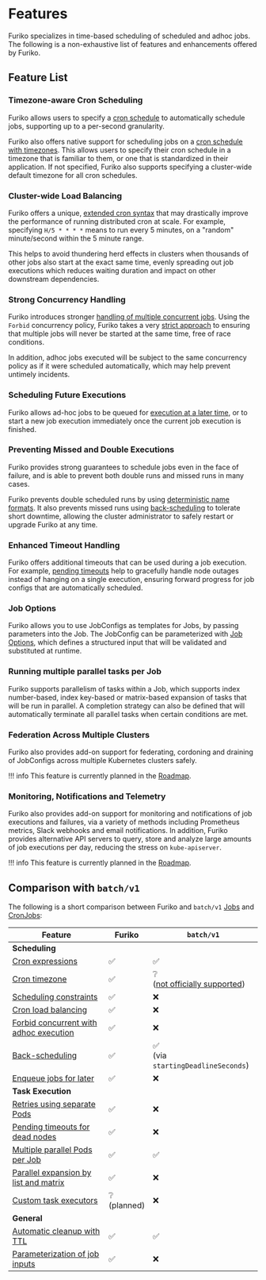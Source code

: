 # Features

Furiko specializes in time-based scheduling of scheduled and adhoc jobs. The following is a non-exhaustive list of features and enhancements offered by Furiko.

## Feature List

### Timezone-aware Cron Scheduling

Furiko allows users to specify a [cron schedule](./execution/jobconfig/scheduling.md#cronexpression) to automatically schedule jobs, supporting up to a per-second granularity.

Furiko also offers native support for scheduling jobs on a [cron schedule with timezones](./execution/jobconfig/scheduling.md#crontimezone). This allows users to specify their cron schedule in a timezone that is familiar to them, or one that is standardized in their application. If not specified, Furiko also supports specifying a cluster-wide default timezone for all cron schedules.

### Cluster-wide Load Balancing

Furiko offers a unique, [extended cron syntax](./execution/jobconfig/cron-syntax.md#hash-based-load-balancing) that may drastically improve the performance of running distributed cron at scale. For example, specifying `H/5 * * * *` means to run every 5 minutes, on a "random" minute/second within the 5 minute range.

This helps to avoid thundering herd effects in clusters when thousands of other jobs also start at the exact same time, evenly spreading out job executions which reduces waiting duration and impact on other downstream dependencies.

### Strong Concurrency Handling

Furiko introduces stronger [handling of multiple concurrent jobs](./execution/jobconfig/concurrency.md). Using the `Forbid` concurrency policy, Furiko takes a very [strict approach](./development/architecture/execution-controller.md#jobqueuecontroller) to ensuring that multiple jobs will never be started at the same time, free of race conditions.

In addition, adhoc jobs executed will be subject to the same concurrency policy as if it were scheduled automatically, which may help prevent untimely incidents.

### Scheduling Future Executions

Furiko allows ad-hoc jobs to be queued for [execution at a later time](./execution/job/adhoc-execution.md#scheduling-adhoc-future-executions), or to start a new job execution immediately once the current job execution is finished.

### Preventing Missed and Double Executions

Furiko provides strong guarantees to schedule jobs even in the face of failure, and is able to prevent both double runs and missed runs in many cases.

Furiko prevents double scheduled runs by using [deterministic name formats](./development/architecture/execution-controller.md#jobcontroller). It also prevents missed runs using [back-scheduling](./execution/jobconfig/scheduling.md#back-scheduling) to tolerate short downtime, allowing the cluster administrator to safely restart or upgrade Furiko at any time.

### Enhanced Timeout Handling

Furiko offers additional timeouts that can be used during a job execution. For example, [pending timeouts](./execution/job/timeout-retries.md#pendingtimeoutseconds) help to gracefully handle node outages instead of hanging on a single execution, ensuring forward progress for job configs that are automatically scheduled.

### Job Options

Furiko allows you to use JobConfigs as templates for Jobs, by passing parameters into the Job. The JobConfig can be parameterized with [Job Options](./execution/jobconfig/job-options.md), which defines a structured input that will be validated and substituted at runtime.

### Running multiple parallel tasks per Job

Furiko supports parallelism of tasks within a Job, which supports index number-based, index key-based or matrix-based expansion of tasks that will be run in parallel. A completion strategy can also be defined that will automatically terminate all parallel tasks when certain conditions are met.

### Federation Across Multiple Clusters

Furiko also provides add-on support for federating, cordoning and draining of JobConfigs across multiple Kubernetes clusters safely.

<!-- prettier-ignore -->
!!! info
    This feature is currently planned in the [Roadmap](./contributing/roadmap.md).

### Monitoring, Notifications and Telemetry

Furiko also provides add-on support for monitoring and notifications of job executions and failures, via a variety of methods including Prometheus metrics, Slack webhooks and email notifications. In addition, Furiko provides alternative API servers to query, store and analyze large amounts of job executions per day, reducing the stress on `kube-apiserver`.

<!-- prettier-ignore -->
!!! info
    This feature is currently planned in the [Roadmap](./contributing/roadmap.md).

## Comparison with `batch/v1`

The following is a short comparison between Furiko and `batch/v1` [Jobs](https://kubernetes.io/docs/concepts/workloads/controllers/job/) and [CronJobs](https://kubernetes.io/docs/concepts/workloads/controllers/cron-jobs/):

| Feature                                                                                         | Furiko                         | `batch/v1`                                                                                                              |
| ----------------------------------------------------------------------------------------------- | ------------------------------ | ----------------------------------------------------------------------------------------------------------------------- |
| **Scheduling**                                                                                  |                                |                                                                                                                         |
| [Cron expressions](./execution/jobconfig/scheduling.md#cronexpression)                          | :white_check_mark:             | :white_check_mark:                                                                                                      |
| [Cron timezone](./execution/jobconfig/scheduling.md#crontimezone)                               | :white_check_mark:             | :grey_question:<br />([not officially supported](https://kubernetes.io/docs/concepts/workloads/controllers/cron-jobs/)) |
| [Scheduling constraints](./execution/jobconfig/scheduling.md#constraints)                       | :white_check_mark:             | :x:                                                                                                                     |
| [Cron load balancing](./execution/jobconfig/cron-syntax.md#hash-based-load-balancing)           | :white_check_mark:             | :x:                                                                                                                     |
| [Forbid concurrent with adhoc execution](./execution/job/adhoc-execution.md#concurrency)        | :white_check_mark:             | :x:                                                                                                                     |
| [Back-scheduling](./execution/jobconfig/scheduling.md#back-scheduling)                          | :white_check_mark:             | :white_check_mark:<br />(via `startingDeadlineSeconds`)                                                                 |
| [Enqueue jobs for later](./execution/job/adhoc-execution.md#scheduling-adhoc-future-executions) | :white_check_mark:             | :x:                                                                                                                     |
| **Task Execution**                                                                              |                                |                                                                                                                         |
| [Retries using separate Pods](./execution/job/timeout-retries.md#retries)                       | :white_check_mark:             | :x:                                                                                                                     |
| [Pending timeouts for dead nodes](./execution/job/timeout-retries.md#pendingtimeoutseconds)     | :white_check_mark:             | :x:                                                                                                                     |
| [Multiple parallel Pods per Job](./execution/job/parallelism.md)                                | :white_check_mark:             | :white_check_mark:                                                                                                      |
| [Parallel expansion by list and matrix](./execution/job/parallelism.md)                         | :white_check_mark:             | :x:                                                                                                                     |
| [Custom task executors](./execution/job/task-executor.md)                                       | :grey_question:<br />(planned) | :x:                                                                                                                     |
| **General**                                                                                     |                                |                                                                                                                         |
| [Automatic cleanup with TTL](./execution/job/garbage-collection.md)                             | :white_check_mark:             | :white_check_mark:                                                                                                      |
| [Parameterization of job inputs](./execution/jobconfig/job-options.md)                          | :white_check_mark:             | :x:                                                                                                                     |
